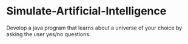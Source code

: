 # Simulate-Artificial-Intelligence
Develop a java program that learns about a universe of your choice by asking the user yes/no questions.
